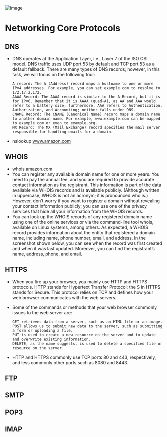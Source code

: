 ![image](https://github.com/user-attachments/assets/92e66d3f-bdac-4b5b-90f3-086fc0a9af42)

# Networking Core Protocols

## DNS
- DNS operates at the Application Layer, i.e., Layer 7 of the ISO OSI model. DNS traffic uses UDP port 53 by default and TCP port 53 as a default fallback. There are many types of DNS records; however, in this task, we will focus on the following four:

      A record: The A (Address) record maps a hostname to one or more IPv4 addresses. For example, you can set example.com to resolve to 172.17.2.172.
      AAAA Record: The AAAA record is similar to the A Record, but it is for IPv6. Remember that it is AAAA (quad-A), as AA and AAA would refer to a battery size; furthermore, AAA refers to Authentication, Authorization, and Accounting; neither falls under DNS.
      CNAME Record: The CNAME (Canonical Name) record maps a domain name to another domain name. For example, www.example.com can be mapped to example.com or even to example.org.
      MX Record: The MX (Mail Exchange) record specifies the mail server responsible for handling emails for a domain.
- nslookup www.amazon.com
## WHOIS
- whois amazon.com
- You can register any available domain name for one or more years. You need to pay the annual fee, and you are required to provide accurate contact information as the registrant. This information is part of the data available via WHOIS records and is available publicly. (Although written in uppercase, WHOIS is not an acronym; it is pronounced who is.) However, don’t worry if you want to register a domain without revealing your contact information publicly; you can use one of the privacy services that hide all your information from the WHOIS records.
- You can look up the WHOIS records of any registered domain name using one of the online services or via the command-line tool whois, available on Linux systems, among others. As expected, a WHOIS record provides information about the entity that registered a domain name, including name, phone number, email, and address. In the screenshot shown below, you can see when the record was first created and when it was last updated. Moreover, you can find the registrant’s name, address, phone, and email.
## HTTPS
- When you fire up your browser, you mainly use HTTP and HTTPS protocols. HTTP stands for Hypertext Transfer Protocol; the S in HTTPS stands for Secure. This protocol relies on TCP and defines how your web browser communicates with the web servers.

- Some of the commands or methods that your web browser commonly issues to the web server are:

      GET retrieves data from a server, such as an HTML file or an image.
      POST allows us to submit new data to the server, such as submitting a form or uploading a file.
      PUT is used to create a new resource on the server and to update and overwrite existing information.
      DELETE, as the name suggests, is used to delete a specified file or resource on the server.

- HTTP and HTTPS commonly use TCP ports 80 and 443, respectively, and less commonly other ports such as 8080 and 8443.
## FTP
## SMTP
## POP3
## IMAP
